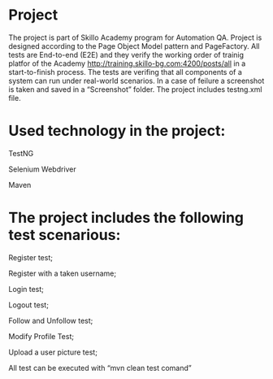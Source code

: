 # Project

The project is part of Skillo Academy program for Automation QA. Project is designed according to the Page Object Model  pattern and PageFactory. All tests are  End-to-end (E2E) and they verify the working order of trainig platfor of the Academy  http://training.skillo-bg.com:4200/posts/all in a start-to-finish process. The tests are verifing that all components of a system can run under real-world scenarios. In a case of feilure a screenshot is taken and saved in a “Screenshot” folder. The project includes testng.xml file.

# Used technology in the project:
TestNG

Selenium Webdriver

Maven

# The project includes the following test scenarious:
Register test;

Register with a taken username;

Login test;

Logout test;

Follow and Unfollow test;

Modify Profile Test;

Upload a user picture test;

All test can be executed with “mvn clean test comand”
